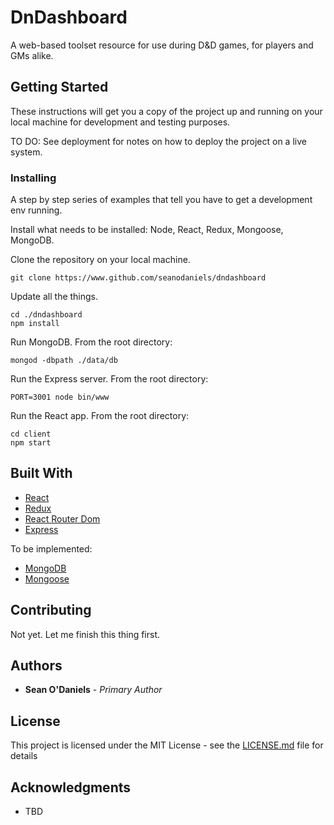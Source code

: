 # DnDashboard

A web-based toolset resource for use during D&D games, for players and GMs alike.

## Getting Started

These instructions will get you a copy of the project up and running on your local machine for development and testing purposes.

TO DO: See deployment for notes on how to deploy the project on a live system.

### Installing

A step by step series of examples that tell you have to get a development env running.

Install what needs to be installed: Node, React, Redux, Mongoose, MongoDB.

Clone the repository on your local machine.

```
git clone https://www.github.com/seanodaniels/dndashboard
```

Update all the things.

```
cd ./dndashboard
npm install
```

Run MongoDB. From the root directory:

```
mongod -dbpath ./data/db
```

Run the Express server. From the root directory:

```
PORT=3001 node bin/www
```

Run the React app. From the root directory:

```
cd client
npm start
```


## Built With

* [React](https://reactjs.org/)
* [Redux](https://redux.js.org/)
* [React Router Dom](https://github.com/reactjs/react-router-redux)
* [Express](https://expressjs.com/)

To be implemented:
* [MongoDB](https://www.mongodb.com/)
* [Mongoose](http://mongoosejs.com/)

## Contributing

Not yet. Let me finish this thing first.

## Authors

* **Sean O'Daniels** - *Primary Author*

## License

This project is licensed under the MIT License - see the [LICENSE.md](LICENSE.md) file for details

## Acknowledgments

* TBD
